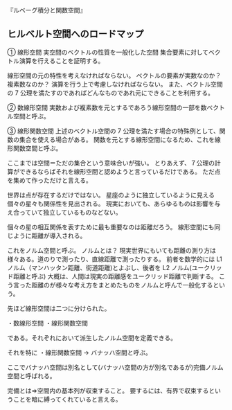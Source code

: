 『ルベーグ積分と関数空間』

## ヒルベルト空間へのロードマップ

① 線形空間
実空間のベクトルの性質を一般化した空間
集合要素に対してベクトル演算を行えることを証明する。

線形空間の元の特性を考えなければならない。
ベクトルの要素が実数なのか？複素数なのか？
演算を行う上で考慮しなければならない。
また、ベクトル空間の 7 公理を満たすのであればどんなものであれ元にできることを利用する。

② 数線形空間
実数および複素数を元とするであろう線形空間の一部を数ベクトル空間と呼ぶ。

③ 線形関数空間
上述のベクトル空間の 7 公理を満たす場合の特殊例として、関数の集合を使える場合がある。
関数を元とする線形空間になるため、これを線形関数空間と呼ぶ。

ここまでは空間＝ただの集合という意味合いが強い。
とりあえず、７公理の計算ができるならばそれを線形空間と認めようと言っているだけである。
ただ点を集めて作っただけと言える。

世界は点が存在するだけではない。
星座のように独立しているように見える個々の星々も関係性を見出される。
現実においても、あらゆるものは影響を与え合っていて独立しているものなどない。

個々の星の相互関係を表すために最も重要なのは距離だろう。
線形空間にも同じように距離が導入される。

これをノルム空間と呼ぶ。
ノルムとは？
現実世界にもいても距離の測り方は様々ある。道のりで測ったり、直線距離で測ったりする。
前者を数学的には L1 ノルム（マンハッタン距離、街道距離)とよぶし、後者を L2 ノルム(ユークリッド距離と呼ぶ)
大概は、人間は現実の距離感をユークリッド距離で判断する。
こう言った距離のが様々な考え方をまとめたものをノルムと呼んで一般化するという。

先ほど線形空間は二つに分けられた。

・数線形空間
・線形関数空間

である。それぞれにおいて派生したノルム空間を定義できる。

それを特に
・線形関数空間 -> バナッハ空間と呼ぶ。

ここでバナッハ空間は別名として(バナッハ空間の方が別名であるが)完備ノルム空間と呼ばれる。

完備とは=>空間内の基本列が収束すること。
要するには、有界で収束するということを暗に縛ってくれていると言える。
